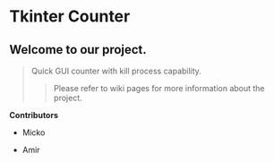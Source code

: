 # Tkinter Counter

## Welcome to our project. 
> Quick GUI counter with kill process capability.
>> Please refer to wiki pages for more information about the project.

__Contributors__ 
- Micko

- Amir
